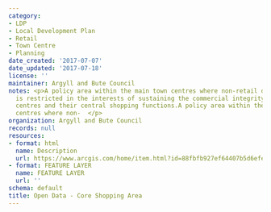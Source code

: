 ```yaml
---
category:
- LDP
- Local Development Plan
- Retail
- Town Centre
- Planning
date_created: '2017-07-07'
date_updated: '2017-07-18'
license: ''
maintainer: Argyll and Bute Council
notes: <p>A policy area within the main town centres where non-retail development
  is restricted in the interests of sustaining the commercial integrity of the town
  centres and their central shopping functions.A policy area within the main town
  centres where non-  </p>
organization: Argyll and Bute Council
records: null
resources:
- format: html
  name: Description
  url: https://www.arcgis.com/home/item.html?id=88fbfb927ef64407b5d6efe6a19fecb9
- format: FEATURE LAYER
  name: FEATURE LAYER
  url: ''
schema: default
title: Open Data - Core Shopping Area
---
```

